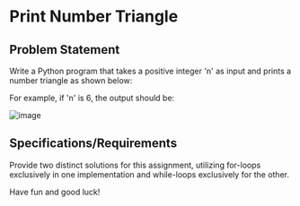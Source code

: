# Print Number Triangle

## Problem Statement

Write a Python program that takes a positive integer 'n' as input and prints a number triangle as shown below:

For example, if 'n' is 6, the output should be:

![image](https://github.com/Yves242/ptm-for-tpcalma/assets/70612985/4e76c3a4-ae10-40a1-9840-335c77f96b2f)

## Specifications/Requirements

Provide two distinct solutions for this assignment, utilizing for-loops exclusively in one implementation and while-loops exclusively for the other.

Have fun and good luck!
